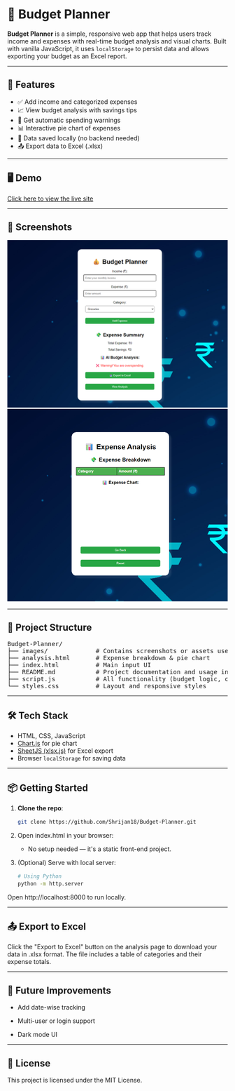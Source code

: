 # 💸 Budget Planner

**Budget Planner** is a simple, responsive web app that helps users track income and expenses with real-time budget analysis and visual charts. Built with vanilla JavaScript, it uses `localStorage` to persist data and allows exporting your budget as an Excel report.

---

## 🚀 Features

- ✅ Add income and categorized expenses
- 📈 View budget analysis with savings tips
- 🧠 Get automatic spending warnings
- 📊 Interactive pie chart of expenses
- 💾 Data saved locally (no backend needed)
- 📤 Export data to Excel (.xlsx)

---

## 🖥️ Demo

[Click here to view the live site](https://shrijan18.github.io/Budget-Planner/)

---

## 📸 Screenshots

![Landing Page](images/page1ss.png)  
![Analysis Page](images/page2ss.png)  

---

## 📂 Project Structure

<pre>
Budget-Planner/
├── images/             # Contains screenshots or assets used in the project
├── analysis.html       # Expense breakdown & pie chart
├── index.html          # Main input UI
├── README.md           # Project documentation and usage instructions
├── script.js           # All functionality (budget logic, charts, export)
└── styles.css          # Layout and responsive styles
</pre>

---

## 🛠️ Tech Stack

- HTML, CSS, JavaScript
- [Chart.js](https://www.chartjs.org/) for pie chart
- [SheetJS (xlsx.js)](https://sheetjs.com/) for Excel export
- Browser `localStorage` for saving data

---

## 📦 Getting Started

1. **Clone the repo**:
   ```bash
   git clone https://github.com/Shrijan18/Budget-Planner.git

2. Open index.html in your browser:
    - No setup needed — it's a static front-end project.

3. (Optional) Serve with local server:

    ```bash
    # Using Python
    python -m http.server
Open http://localhost:8000 to run locally.

---

## 📤 Export to Excel

Click the "Export to Excel" button on the analysis page to download your data in .xlsx format. The file includes a table of categories and their expense totals.

---

## 🧠 Future Improvements

- Add date-wise tracking

- Multi-user or login support

- Dark mode UI

---

## 📜 License

This project is licensed under the MIT License.
